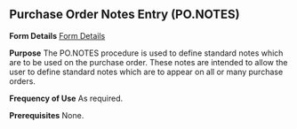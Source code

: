 ## Purchase Order Notes Entry (PO.NOTES)
<PageHeader />

**Form Details**
[Form Details](../PO-NOTES-1/README.md)

**Purpose**
The PO.NOTES procedure is used to define standard notes which are to be used
on the purchase order. These notes are intended to allow the user to define
standard notes which are to appear on all or many purchase orders.

**Frequency of Use**
As required.

**Prerequisites**
None.

<badge text= "Version 8.10.57 " vertical="middle" />

<PageFooter />
